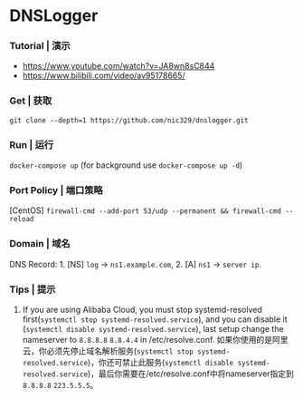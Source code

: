 # DNSLogger


### Tutorial | 演示
- https://www.youtube.com/watch?v=JA8wn8sC844
- https://www.bilibili.com/video/av95178665/


### Get | 获取

`git clone --depth=1 https://github.com/nic329/dnslogger.git`


### Run | 运行

`docker-compose up` (for background use `docker-compose up -d`)


### Port Policy | 端口策略

[CentOS] `firewall-cmd --add-port 53/udp --permanent && firewall-cmd --reload`


### Domain | 域名

DNS Record: 1. [NS] `log` -> `ns1.example.com`, 2. [A] `ns1` -> `server ip`.


### Tips | 提示

1. If you are using Alibaba Cloud, you must stop systemd-resolved first(`systemctl stop systemd-resolved.service`), and you can disable it (`systemctl disable systemd-resolved.service`), last setup change the nameserver to `8.8.8.8` `8.8.4.4` in /etc/resolve.conf.  如果你使用的是阿里云，你必须先停止域名解析服务(`systemctl stop systemd-resolved.service`)，你还可禁止此服务(`systemctl disable systemd-resolved.service`)，最后你需要在/etc/resolve.conf中将nameserver指定到`8.8.8.8` `223.5.5.5`。
